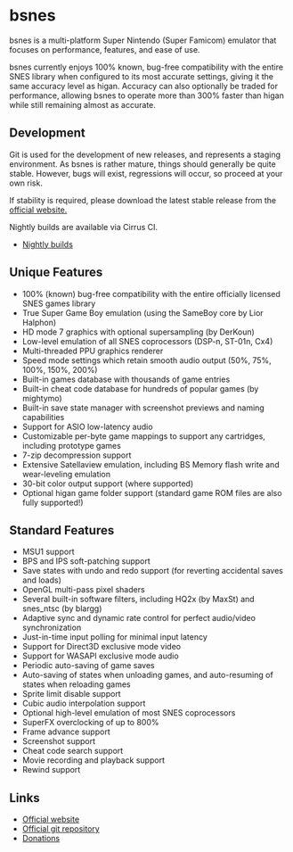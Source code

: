 bsnes
=====

bsnes is a multi-platform Super Nintendo (Super Famicom) emulator that focuses
on performance, features, and ease of use.

bsnes currently enjoys 100% known, bug-free compatibility with the entire SNES
library when configured to its most accurate settings, giving it the same
accuracy level as higan. Accuracy can also optionally be traded for performance,
allowing bsnes to operate more than 300% faster than higan while still remaining
almost as accurate.

Development
-----------

Git is used for the development of new releases, and represents a staging
environment. As bsnes is rather mature, things should generally be quite stable.
However, bugs will exist, regressions will occur, so proceed at your own risk.

If stability is required, please download the latest stable release from the
[official website.](https://bsnes.byuu.org)

Nightly builds are available via Cirrus CI.

  - [Nightly builds](https://cirrus-ci.com/github/byuu/bsnes)

Unique Features
---------------

  - 100% (known) bug-free compatibility with the entire officially licensed SNES games library
  - True Super Game Boy emulation (using the SameBoy core by Lior Halphon)
  - HD mode 7 graphics with optional supersampling (by DerKoun)
  - Low-level emulation of all SNES coprocessors (DSP-n, ST-01n, Cx4)
  - Multi-threaded PPU graphics renderer
  - Speed mode settings which retain smooth audio output (50%, 75%, 100%, 150%, 200%)
  - Built-in games database with thousands of game entries
  - Built-in cheat code database for hundreds of popular games (by mightymo)
  - Built-in save state manager with screenshot previews and naming capabilities
  - Support for ASIO low-latency audio
  - Customizable per-byte game mappings to support any cartridges, including prototype games
  - 7-zip decompression support
  - Extensive Satellaview emulation, including BS Memory flash write and wear-leveling emulation
  - 30-bit color output support (where supported)
  - Optional higan game folder support (standard game ROM files are also fully supported!)

Standard Features
-----------------

  - MSU1 support
  - BPS and IPS soft-patching support
  - Save states with undo and redo support (for reverting accidental saves and loads)
  - OpenGL multi-pass pixel shaders
  - Several built-in software filters, including HQ2x (by MaxSt) and snes_ntsc (by blargg)
  - Adaptive sync and dynamic rate control for perfect audio/video synchronization
  - Just-in-time input polling for minimal input latency
  - Support for Direct3D exclusive mode video
  - Support for WASAPI exclusive mode audio
  - Periodic auto-saving of game saves
  - Auto-saving of states when unloading games, and auto-resuming of states when reloading games
  - Sprite limit disable support
  - Cubic audio interpolation support
  - Optional high-level emulation of most SNES coprocessors
  - SuperFX overclocking of up to 800%
  - Frame advance support
  - Screenshot support
  - Cheat code search support
  - Movie recording and playback support
  - Rewind support

Links
-----

  - [Official website](https://bsnes.byuu.org)
  - [Official git repository](https://github.com/byuu/bsnes)
  - [Donations](https://patreon.com/byuu)
